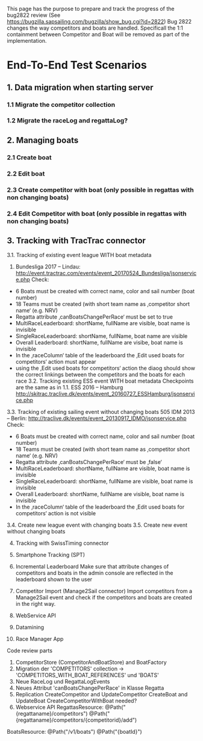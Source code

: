 This page has the purpose to prepare and track the progress of the bug2822 review
(See https://bugzilla.sapsailing.com/bugzilla/show_bug.cgi?id=2822)
Bug 2822 changes the way competitors and boats are handled. Specificall the 1:1 containment between Competitor and Boat will be removed as part of the implementation.

# End-To-End Test Scenarios

## 1. Data migration when starting server
### 1.1 Migrate the competitor collection
### 1.2 Migrate the raceLog and regattaLog?

##  2. Managing boats
### 2.1 Create boat
### 2.2 Edit boat
### 2.3 Create competitor with boat (only possible in regattas with non changing boats)
### 2.4 Edit Competitor with boat (only possible in regattas with non changing boats)

## 3. Tracking with TracTrac connector
3.1. Tracking of existing event league WITH boat metadata
1. Bundesliga 2017 – Lindau: http://event.tractrac.com/events/event_20170524_Bundesliga/jsonservice.php
Check:
- 6 Boats must be created with correct name, color and sail number (boat number)
- 18 Teams must be created (with short team name as ‚competitor short name‘ (e.g. NRV)
- Regatta attribute ‚canBoatsChangePerRace‘ must be set to true
- MultiRaceLeaderboard: shortName, fullName are visible, boat name is invisible
- SingleRaceLeaderboard: shortName, fullName, boat name are visible
- Overall Leaderboard: shortName, fullName are visibe, boat name is invisible
- In the ‚raceColumn‘ table of the leaderboard the ‚Edit used boats for competitors‘ action must appear
- using the ‚Edit used boats for competitors‘ action the diaog should show the correct linkings between the competitors and the boats for each race
3.2. Tracking existing ESS event WITH boat metadata
Checkpoints are the same as in 1.1.
ESS 2016 – Hamburg
http://skitrac.traclive.dk/events/event_20160727_ESSHamburg/jsonservice.php

3.3. Tracking of existing sailing event without changing boats
505 IDM 2013 – Berlin:
http://traclive.dk/events/event_20130917_IDMO/jsonservice.php
Check:
- 6 Boats must be created with correct name, color and sail number (boat number)
- 18 Teams must be created (with short team name as ‚competitor short name‘ (e.g. NRV)
- Regatta attribute ‚canBoatsChangePerRace‘ must be ‚false‘
- MultiRaceLeaderboard: shortName, fullName are visible, boat name is invisible
- SingleRaceLeaderboard: shortName, fullName are visible, boat name is invisible
- Overall Leaderboard: shortName, fullName are visible, boat name is invisible
- In the ‚raceColumn‘ table of the leaderboard the ‚Edit used boats for competitors‘ action is not visible

3.4. Create new league event with changing boats
3.5. Create new event without changing boats

4. Tracking with SwissTiming connector
5. Smartphone Tracking (SPT)

6. Incremental Leaderboard
Make sure that attribute changes of competitors and boats in the admin console are reflected in the leaderboard shown to the user

7. Competitor Import (Manage2Sail connector)
Import competitors from a Manage2Sail event and check if the competitors and boats are created in the right way.

8. WebService API
8. Datamining
9. Race Manager App


Code review parts

1. CompetitorStore (CompetitorAndBoatStore) and BoatFactory 
2. Migration der 'COMPETITORS' collection -> 'COMPETITORS_WITH_BOAT_REFERENCES' und 'BOATS'
3. Neue RaceLog und RegattaLogEvents
4. Neues Attribut 'canBoatsChangePerRace' in Klasse Regatta
5. Replication
	CreateCompetitor and UpdateCompetitor 
	CreateBoat and UpdateBoat
	CreateCompetitorWithBoat needed?
6. Webservice API
RegattasResource:
  	@Path("{regattaname}/competitors")
	@Path("{regattaname}/competitors/{competitorid}/add")

BoatsResource:
	@Path("/v1/boats")
	@Path("{boatId}")
